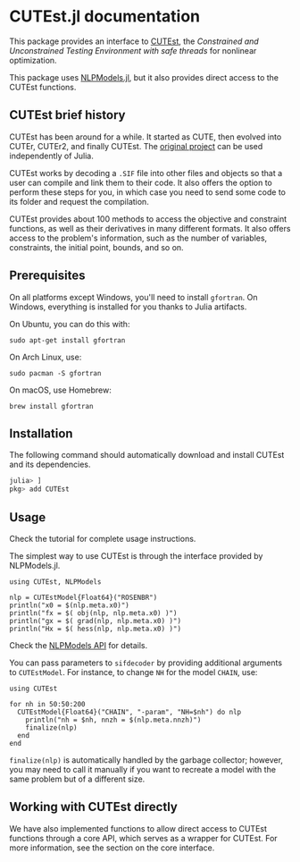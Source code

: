 # CUTEst.jl documentation

This package provides an interface to [CUTEst](https://github.com/ralna/CUTEst), the *Constrained and Unconstrained Testing Environment with safe threads* for nonlinear optimization.

This package uses [NLPModels.jl](https://github.com/JuliaSmoothOptimizers/NLPModels.jl), but it also provides direct access to the CUTEst functions.

## CUTEst brief history

CUTEst has been around for a while. It started as CUTE, then evolved into CUTEr, CUTEr2, and finally CUTEst.
The [original project](https://github.com/ralna/CUTEst/wiki) can be used independently of Julia.

CUTEst works by decoding a `.SIF` file into other files and objects so that a user can compile and link them to their code.
It also offers the option to perform these steps for you, in which case you need to send some code to its folder and request the compilation.

CUTEst provides about 100 methods to access the objective and constraint functions, as well as their derivatives in many different formats.
It also offers access to the problem's information, such as the number of variables, constraints, the initial point, bounds, and so on.

## Prerequisites

On all platforms except Windows, you'll need to install `gfortran`.
On Windows, everything is installed for you thanks to Julia artifacts.

On Ubuntu, you can do this with:
```shell
sudo apt-get install gfortran
```

On Arch Linux, use:
```shell
sudo pacman -S gfortran
```

On macOS, use Homebrew:
```shell
brew install gfortran
```

## Installation

The following command should automatically download and install CUTEst and its dependencies.
```julia
julia> ]
pkg> add CUTEst
```

## Usage

Check the tutorial for complete usage instructions.

The simplest way to use CUTEst is through the interface provided by NLPModels.jl.

```@example
using CUTEst, NLPModels

nlp = CUTEstModel{Float64}("ROSENBR")
println("x0 = $(nlp.meta.x0)")
println("fx = $( obj(nlp, nlp.meta.x0) )")
println("gx = $( grad(nlp, nlp.meta.x0) )")
println("Hx = $( hess(nlp, nlp.meta.x0) )")
```

Check the [NLPModels API](https://jso.dev/NLPModels.jl/stable/api/) for details.

You can pass parameters to `sifdecoder` by providing additional arguments to `CUTEstModel`. For instance, to change `NH` for the model `CHAIN`, use:

```@example
using CUTEst

for nh in 50:50:200
  CUTEstModel{Float64}("CHAIN", "-param", "NH=$nh") do nlp
    println("nh = $nh, nnzh = $(nlp.meta.nnzh)")
    finalize(nlp)
  end
end
```

`finalize(nlp)` is automatically handled by the garbage collector; however, you may need to call it manually if you want to recreate a model with the same problem but of a different size.

## Working with CUTEst directly

We have also implemented functions to allow direct access to CUTEst functions through a core API, which serves as a wrapper for CUTEst.
For more information, see the section on the core interface.
